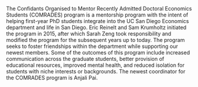 The Confidants Organised to Mentor Recently Admitted Doctoral Economics Students (COMRADES) program is a mentorship program with the intent of helping first-year PhD students integrate into the UC San Diego Economics department and life in San Diego. Eric Reinelt and Sam Krumholtz initiated the program in 2015, after which Sarah Zeng took responsibility and modified the program for the subsequent years up to today. The program seeks to foster friendships within the department while supporting our newest members. Some of the outcomes of this program include increased communication across the graduate students, better provision of educational resources, improved mental health, and reduced isolation for students with niche interests or backgrounds. The newest coordinator for the COMRADES program is Anjali Pai.
